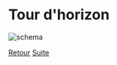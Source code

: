 # Tour d'horizon 
![schema](https://obeyler.github.io/Formation-K8S/images/Workload.svg)

[Retour](https://obeyler.github.io/Formation-K8S/) [Suite](https://obeyler.github.io/Formation-K8S/Chapitres/Deployment.html)
